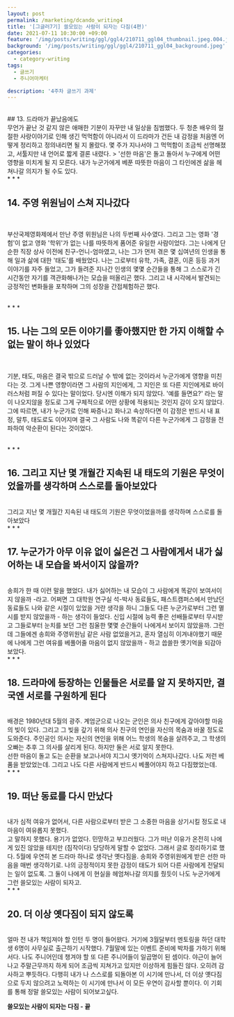 ```yaml
---
layout: post
permalink: /marketing/dcando_writing4
title: '[그글러7기] 쓸모있는 사람이 되자는 다짐(4편)'
date: 2021-07-11 10:30:00 +09:00
feature: '/img/posts/writing/ggl/ggl4/210711_ggl04_thumbnail.jpeg.004.jpeg'
background: '/img/posts/writing/ggl/ggl4/210711_ggl04_background.jpeg'
categories:
  - category-writing
tags:
  - 글쓰기
  - 주니어마케터

description: '4주차 글쓰기 과제'
---
```



<br>
## 13. 드라마가 끝났음에도
<br>
무언가 끝난 것 같지 않은 애매한 기분이 자꾸만 내 일상을 침범했다. 두 청춘 배우의 절절한 사랑이야기로 인해 생긴 먹먹함이 아니라서 이 드라마가 건든 내 감정을 처음엔 어떻게 정리하고 정의내리면 될 지 몰랐다. 몇 주가 지나서야 그 먹먹함이 조금씩 선명해졌고, 서툴지만 내 언어로 짧게 결론 내렸다.
> '선한 마음'은 돌고 돌아서 누구에게 어떤 영향을 미치게 될 지 모른다. 내가 누군가에게 베푼 따뜻한 마음이 그 타인에겐 삶을 헤쳐나갈 의지가 될 수도 있다.

<br>
* * *
<br>


## 14. 주영 위원님이 스쳐 지나갔다
<br>

부산국제영화제에서 만난 주영 위원님은 나의 두번째 사수였다. 그리고 그는 영화 '경험'이 없고 영화 '학위'가 없는 나를 따뜻하게 품어준 유일한 사람이었다. 그는 나에게 단순한 직장 상사 이전에 친구-언니-엄마였고, 나는 그가 먼저 겪은 몇 십여년의 인생을 통해 일과 삶에 대한 '태도'를 배웠었다. 나는 그로부터 유학, 가족, 결혼, 이혼 등등 과거 이야기를 자주 들었고, 그가 들려준 지나간 인생의 몇몇 순간들을 통해 그 스스로가 긴 시간동안 자기를 객관화해나가는 모습을 떠올리곤 했다. 그리고 내 시각에서 발견되는 긍정적인 변화들을 포착하며 그의 성장을 간접체험하곤 했다.

<br>
* * *
<br>

##  15. 나는 그의 모든 이야기를 좋아했지만 한 가지 이해할 수 없는 말이 하나 있었다
<br>

기분, 태도, 마음은 결국 밖으로 드러날 수 밖에 없는 것이라서 누군가에게 영향을 미친다는 것. 그게 나쁜 영향이라면 그 사람의 지인에게, 그 지인은 또 다른 지인에게로 바이러스처럼 퍼질 수 있다는 말이었다. 당시엔 이해가 되지 않았다. '예를 들면요?' 라는 말이 나오지않을 정도로 그게 구체적으로 어떤 상황에 적용되는 것인지 감이 오지 않았다. 그에 따르면, 내가 누군가로 인해 짜증나고 화나고 속상하다면 이 감정은 반드시 내 표정, 말투, 태도로도 이어지며  결국 그 사람도 나와 똑같이 다른 누군가에게 그 감정을 전파하여 악순환이 된다는 것이었다.

<br>
* * *
<br>


## 16. 그리고 지난 몇 개월간 지속된 내 태도의 기원은 무엇이었을까를 생각하며 스스로를 돌아보았다
<br>
그리고 지난 몇 개월간 지속된 내 태도의 기원은 무엇이었을까를 생각하며 스스로를 돌아보았다

<br>
* * *
<br>


## 17. 누군가가 아무 이유 없이 싫은건 그 사람에게서 내가 싫어하는 내 모습을 봐서이지 않을까?
<br>
송희가 한 때 이런 말을 했었다. 내가 싫어하는 내 모습이 그 사람에게 똑같이 보여서이지 않을까 -라고. 어쩌면 그 대학원 연구실 석-박사 동료들도, 패스트캠퍼스에서 만났던 동료들도 나와 같은 시절이 있었을 거란 생각을 하니 그들도 다른 누군가로부터 그런 멸시를 받지 않았을까 - 하는 생각이 들었다. 신입 시절에 능력 좋은 선배들로부터 무시받고 그들로부터 눈치를 보던 그런 침울한 몇몇 순간들이 나에게서 보이지 않았을까. 그런데 그들에겐 송희와 주영위원님 같은 사람 없었을거고, 혼자 열심히 이겨내야했기 때문에 나에게 그런 여유를 베풀어줄 마음이 없지 않았을까 - 하고 씁쓸한 옛기억을 되감아보았다.  

<br>
* * *
<br>

## 18. 드라마에 등장하는 인물들은 서로를 알 지 못하지만, 결국엔 서로를 구원하게 된다
<br>
배경은 1980년대 5월의 광주. 계엄군으로 나오는 군인은 의사 친구에게 갚아야할 마음의 빚이 있다. 그리고 그 빚을 갚기 위해 의사 친구의 연인을 자신의 목숨과 바꿀 정도로 도와준다. 주인공인 의사는 자신의 연인을 위해 어느 학생의 목숨을 살려주고, 그 학생의 오빠는 추후 그 의사를 살리게 된다. 하지만 둘은 서로 알지 못한다.
<br>
선한 마음이 돌고 도는 순환을 보고나서야 지그시 옛기억이 스쳐지나갔다. 나도 저런 베품을 받았었는데. 그리고 나도 다른 사람에게 반드시 베풀어야지 하고 다짐했었는데.

<br>
* * *
<br>


## 19. 떠난 동료를 다시 만났다
<br>
내가 심적 여유가 없어서, 다른 사람으로부터 받은 그 소중한 마음을 상기시킬 정도로 내 마음이 여유롭지 못했다. <br>
 고 말하지 못했다. 용기가 없었다. 민망하고 부끄러웠다. 그가 떠난 이유가 온전히 나에게 있진 않았을 테지만 (짐작이다) 당당하게 말할 수 없었다. 그래서 글로 정리하기로 했다. 5월에 우연히 본 드라마 하나로 생각난 옛다짐을. 송희와 주영위원에게 받은 선한 마음을 매번 생각하기로. 나의 긍정적이지 못한 감정이 태도가 되어 다른 사람에게 전달되는 일이 없도록. 그 둘이 나에게 이 현실을 헤엄쳐나갈 의지를 줬듯이 나도 누군가에게 그런 쓸모있는 사람이 되자고.

<br>
* * *
<br>


## 20. 더 이상 옛다짐이 되지 않도록
<br>
얼마 전 내가 책임져야 할 인턴 두 명이 들어왔다. 거기에 3월달부터 멘토링을 하던 대학생 6명이 사무실로 출근하기 시작했다. 7월말에 있는 이벤트 준비에 박차를 가하기 위해서다. 나도 주니어인데 챙겨야 할 또 다른 주니어들이 일곱명이 된 셈이다. 야근이 늘어나고 주말근무까지 하게 되어 조금씩 지쳐가고 있지만 이상하게 힘들진 않다. 오히려 감사하고 뿌듯하다. 다행히 내가 나 스스로를 되돌아본 이 시기에 만나서, 더 이상 옛다짐으로 두지 않으려고 노력하는 이 시기에 만나서 이 모든 우연이 감사할 뿐이다. 이 기회를 통해 정말 쓸모있는 사람이 되어보고싶다.

<br>

**쓸모있는 사람이 되자는 다짐 -  끝**
<br>
